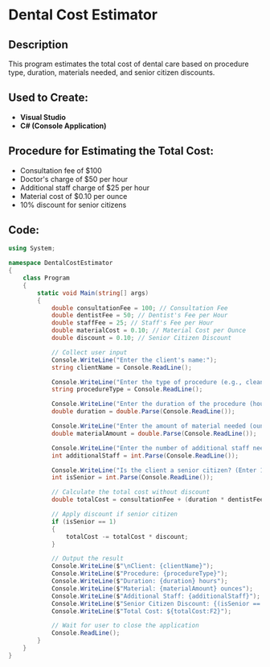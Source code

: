 # Dental Cost Estimator

## Description
This program estimates the total cost of dental care based on procedure type, duration, materials needed, and senior citizen discounts.

## Used to Create:

- **Visual Studio**
- **C# (Console Application)**

## Procedure for Estimating the Total Cost:
- Consultation fee of $100
- Doctor's charge of $50 per hour
- Additional staff charge of $25 per hour
- Material cost of $0.10 per ounce
- 10% discount for senior citizens



## Code:

```csharp
using System;

namespace DentalCostEstimator
{
    class Program
    {
        static void Main(string[] args)
        {
            double consultationFee = 100; // Consultation Fee
            double dentistFee = 50; // Dentist's Fee per Hour
            double staffFee = 25; // Staff's Fee per Hour
            double materialCost = 0.10; // Material Cost per Ounce
            double discount = 0.10; // Senior Citizen Discount

            // Collect user input
            Console.WriteLine("Enter the client's name:");
            string clientName = Console.ReadLine();

            Console.WriteLine("Enter the type of procedure (e.g., cleaning, filling, etc.):");
            string procedureType = Console.ReadLine();

            Console.WriteLine("Enter the duration of the procedure (hours):");
            double duration = double.Parse(Console.ReadLine());

            Console.WriteLine("Enter the amount of material needed (ounces):");
            double materialAmount = double.Parse(Console.ReadLine());

            Console.WriteLine("Enter the number of additional staff needed:");
            int additionalStaff = int.Parse(Console.ReadLine());

            Console.WriteLine("Is the client a senior citizen? (Enter 1 for yes, 0 for no):");
            int isSenior = int.Parse(Console.ReadLine());

            // Calculate the total cost without discount
            double totalCost = consultationFee + (duration * dentistFee) + (duration * additionalStaff * staffFee) + (materialAmount * materialCost);

            // Apply discount if senior citizen
            if (isSenior == 1)
            {
                totalCost -= totalCost * discount;
            }

            // Output the result
            Console.WriteLine($"\nClient: {clientName}");
            Console.WriteLine($"Procedure: {procedureType}");
            Console.WriteLine($"Duration: {duration} hours");
            Console.WriteLine($"Material: {materialAmount} ounces");
            Console.WriteLine($"Additional Staff: {additionalStaff}");
            Console.WriteLine($"Senior Citizen Discount: {(isSenior == 1 ? "Applied" : "Not Applied")}");
            Console.WriteLine($"Total Cost: ${totalCost:F2}");

            // Wait for user to close the application
            Console.ReadLine();
        }
    }
}
